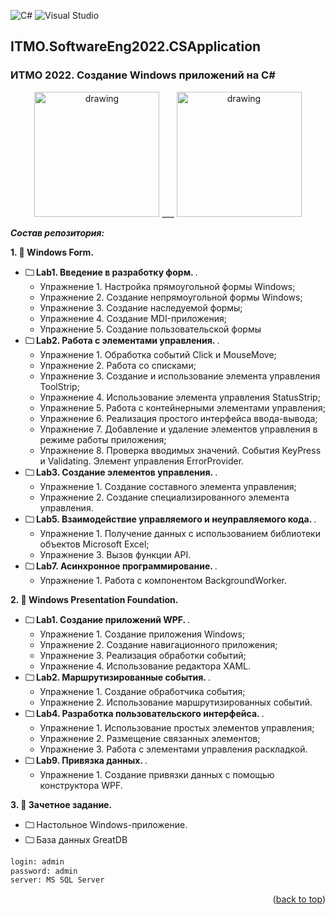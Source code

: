 ![C#](https://img.shields.io/badge/c%23-%23239120.svg?style=for-the-badge&logo=c-sharp&logoColor=white)
![Visual Studio](https://img.shields.io/badge/Visual%20Studio-5C2D91.svg?style=for-the-badge&logo=visual-studio&logoColor=white)
## ITMO.SoftwareEng2022.CSApplication 
<a name="readme-top"></a>
### ИТМО 2022. Создание Windows приложений на C#

<p align="center">
<img src="https://ie.wampi.ru/2022/09/26/WF.jpg" alt="drawing" width="200"/> ___ <img src="https://ic.wampi.ru/2022/09/26/wpf.png" alt="drawing" width="200"/>
</p>

***Состав репозитория:***

<strong>1. &#128194; Windows Form. </strong> 

+ <strong>&#128448; Lab1. Введение в разработку форм. </strong>. 
  * Упражнение 1. Настройка прямоугольной формы Windows;
  * Упражнение 2. Создание непрямоугольной формы Windows;
  * Упражнение 3. Создание наследуемой формы;
  * Упражнение 4. Создание MDI-приложения;
  * Упражнение 5. Создание пользовательской формы
+ <strong>&#128448; Lab2. Работа с элементами управления. </strong>. 
  * Упражнение 1. Обработка событий Click и MouseMove;
  * Упражнение 2. Работа со списками;
  * Упражнение 3. Создание и использование элемента управления ToolStrip;
  * Упражнение 4. Использование элемента управления StatusStrip;
  * Упражнение 5. Работа с контейнерными элементами управления;
  * Упражнение 6. Реализация простого интерфейса ввода-вывода;
  * Упражнение 7. Добавление и удаление элементов управления в режиме работы приложения;
  * Упражнение 8. Проверка вводимых значений. События KeyPress и Validating. Элемент управления ErrorProvider.
+ <strong>&#128448; Lab3. Создание элементов управления. </strong>. 
  * Упражнение 1. Создание составного элемента управления;
  * Упражнение 2. Создание специализированного элемента управления.
+ <strong>&#128448; Lab5. Взаимодействие управляемого и неуправляемого кода. </strong>. 
  * Упражнение 1. Получение данных с использованием библиотеки объектов Microsoft Excel;
  * Упражнение 3. Вызов функции API.
+ <strong>&#128448; Lab7. Асинхронное программирование. </strong>. 
  * Упражнение 1. Работа с компонентом BackgroundWorker.

<strong>2. &#128194; Windows Presentation Foundation. </strong> 

+ <strong>&#128448; Lab1. Создание приложений WPF. </strong>. 
  * Упражнение 1. Создание приложения Windows;
  * Упражнение 2. Создание навигационного приложения;
  * Упражнение 3. Реализация обработки событий;
  * Упражнение 4. Использование редактора XAML.
+ <strong>&#128448; Lab2. Маршрутизированные события. </strong>. 
  * Упражнение 1. Создание обработчика события;
  * Упражнение 2. Использование маршрутизированных событий.
+ <strong>&#128448; Lab4. Разработка пользовательского интерфейса. </strong>. 
  * Упражнение 1. Использование простых элементов управления;
  * Упражнение 2. Размещение связанных элементов;
  * Упражнение 3. Работа с элементами управления раскладкой.
+ <strong>&#128448; Lab9. Привязка данных. </strong>. 
  * Упражнение 1. Создание привязки данных с помощью конструктора WPF.

<strong>3. &#128194; Зачетное задание. </strong> 

+ <strong>&#128448; </strong> Настольное Windows-приложение.
+ <strong>&#128448; </strong> База данных GreatDB 
```diff
login: admin
password: admin
server: MS SQL Server
```
<p align="right">(<a href="#readme-top">back to top</a>)</p>
